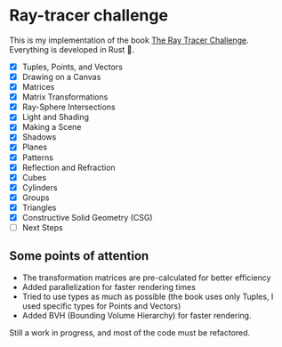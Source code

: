 
# Ray-tracer challenge

This is my implementation of the book [The Ray Tracer Challenge](http://raytracerchallenge.com/).
Everything is developed in Rust 🦀.

- [x] Tuples, Points, and Vectors
- [x] Drawing on a Canvas
- [x] Matrices
- [x] Matrix Transformations
- [x] Ray-Sphere Intersections
- [x] Light and Shading
- [x] Making a Scene
- [x] Shadows
- [x] Planes
- [x] Patterns
- [x] Reflection and Refraction
- [x] Cubes
- [x] Cylinders
- [x] Groups
- [x] Triangles
- [x] Constructive Solid Geometry (CSG)
- [ ] Next Steps

## Some points of attention

- The transformation matrices are pre-calculated for better efficiency
- Added parallelization for faster rendering times
- Tried to use types as much as possible (the book uses only Tuples, I used
specific types for Points and Vectors)
- Added BVH (Bounding Volume Hierarchy) for faster rendering.

Still a work in progress, and most of the code must be refactored.
